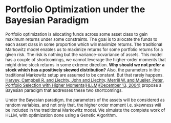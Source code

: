 # Portfolio Optimization under the Bayesian Paradigm

<font size='2'> Portfolio optimization is allocating funds across some asset class to gain maximum returns under some constraints. The goal is to allocate the funds to each asset class in some proportion which will maximize returns. The traditional Markowitz model enables us to maximize returns for some portfolio returns for a given risk. The risk is nothing but the variance-covariance of assets. This model has a couple of shortcomings, we cannot leverage the higher-order moments that might drive stock returns in some extreme direction. **Why should we not prefer a stock which has a positively skewed distribution?** Also, the parameters in the traditional Markowitz setup are assumed to be constant. But that rarely happens. [Harvey, Campbell R. and Liechty, John and Liechty, Merrill W. and Mueller, Peter, Portfolio Selection with Higher Moments(HLLM)(December 13, 2004)](https://papers.ssrn.com/sol3/papers.cfm?abstract_id=634141) propose a Bayesian paradigm that addresses these two shortcomings.

<font size='2'>Under the Bayesian paradigm, the parameters of the assets will be considered as random variables, and not only that, the higher order moment i.e. skewness will be included in the traditional Markowitz model. We simulate the complete work of HLLM, with optimization done using a Genetic Algorithm.
